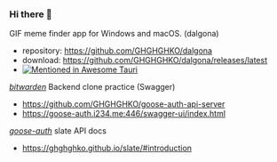 ### Hi there 👋

<!--
**GHGHGHKO/GHGHGHKO** is a ✨ _special_ ✨ repository because its `README.md` (this file) appears on your GitHub profile.

Here are some ideas to get you started:

- 🔭 I’m currently working on ...
- 🌱 I’m currently learning ...
- 👯 I’m looking to collaborate on ...
- 🤔 I’m looking for help with ...
- 💬 Ask me about ...
- 📫 How to reach me: ...
- 😄 Pronouns: ...
- ⚡ Fun fact: ...
-->


GIF meme finder app for Windows and macOS. (dalgona)
+ repository: https://github.com/GHGHGHKO/dalgona
+ download: https://github.com/GHGHGHKO/dalgona/releases/latest
+ [![Mentioned in Awesome Tauri][]][1]

[1]: https://github.com/tauri-apps/awesome-tauri#productivity:~:text=Dalgona%20%2D%20GIF%20meme%20finder%20app%20for%20Windows%20and%20macOS.
[Mentioned in Awesome Tauri]: https://awesome.re/mentioned-badge.svg


[_bitwarden_](https://bitwarden.com/) Backend clone practice (Swagger)

+ https://github.com/GHGHGHKO/goose-auth-api-server
+ https://goose-auth.i234.me:446/swagger-ui/index.html

[_goose-auth_](https://github.com/GHGHGHKO/goose-auth-api-server) slate API docs  

+ https://ghghghko.github.io/slate/#introduction


